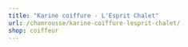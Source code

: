 ```yaml
---
title: "Karine coiffure - L'Esprit Chalet"
url: /chamrousse/karine-coiffure-lesprit-chalet/
shop: coiffeur
---
```

